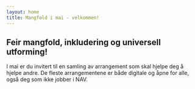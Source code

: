 ```yaml
---
layout: home 
title: Mangfold i mai - velkommen!
---
```

## Feir mangfold, inkludering og universell utforming!

I mai er du invitert til en samling av arrangement som skal hjelpe deg å hjelpe andre. De fleste arrangementene er både digitale og åpne for alle, også deg som ikke jobber i NAV.
